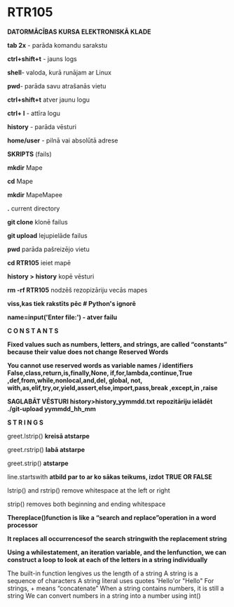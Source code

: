 
# RTR105


**DATORMĀCĪBAS KURSA ELEKTRONISKĀ KLADE**


**tab 2x** - parāda komandu sarakstu

**ctrl+shift+t** - jauns logs

**shell**- valoda, kurā runājam ar Linux

**pwd**- parāda savu atrašanās vietu

**ctrl+shift+t** atver jaunu logu

**ctrl+ l** - attīra logu

**history** - parāda vēsturi

**home/user** - pilnā vai absolūtā adrese

**SKRIPTS** (fails)

**mkdir** Mape

**cd** Mape

**mkdir** MapeMapee

**.** current directory

**git clone** klonē failus

**git upload** lejupielāde failus

**pwd** parāda pašreizējo vietu

**cd RTR105** ieiet mapē

**history > history** kopē vēsturi

**rm -rf RTR105** nodzēš rezopizāriju vecās mapes

**viss,kas tiek rakstīts pēc **#** Python's ignorē**

**name=input('Enter file:') - atver failu**


**C O N S T A N T S**

**Fixed values such as numbers, letters, and strings, are called “constants” because their value does not change**
**Reserved Words**

**You cannot use reserved words as variable names / identifiers
False,class,return,is,finally,None, if,for,lambda,continue,True ,def,from,while,nonlocal,and,del, global, not, with,as,elif,try,or,yield,assert,else,import,pass,break ,except,in ,raise**




**SAGLABĀT VĒSTURI history>history_yymmdd.txt**
**repozitāriju ielādēt ./git-upload yymmdd_hh_mm**

**S T R I N G S**

greet.lstrip() **kreisā atstarpe**

greet.rstrip() **labā atstarpe**

greet.strip() **atstarpe**

line.startswith
**atbild par to ar ko sākas teikums, izdot TRUE OR FALSE**

lstrip() and rstrip() remove whitespace at the left or right

strip() removes both beginning and ending whitespace

**Thereplace()function is like a “search and replace”operation in a word processor**

**It replaces all occurrencesof the search stringwith the replacement string**

**Using a whilestatement, an iteration variable, and the lenfunction, we can construct a loop to look at each of the letters in a string individually**


The built-in function lengives us the length of a string
A string is a sequence of characters
A string literal uses quotes  'Hello'or "Hello"
For strings, + means “concatenate”
When a string contains numbers, it is still a string
We can convert numbers in a string into a number using int()
